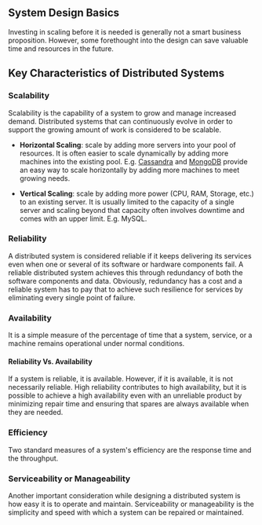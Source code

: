 ## System Design Basics

Investing in scaling before it is needed is generally not a smart business proposition. However, some forethought into the design can save valuable time and resources in the future. 


## Key Characteristics of Distributed Systems

### Scalability

Scalability is the capability of a system to grow and manage increased demand. Distributed systems that can continuously evolve in order to support the growing amount of work is considered to be scalable.

 - **Horizontal Scaling**: scale by adding more servers into your pool of resources. It is often easier to scale dynamically by adding more machines into the existing pool. E.g. [Cassandra](https://en.wikipedia.org/wiki/Apache_Cassandra) and [MongoDB](https://en.wikipedia.org/wiki/MongoDB) provide an easy way to scale horizontally by adding more machines to meet growing needs.

 - **Vertical Scaling**: scale by adding more power (CPU, RAM, Storage, etc.) to an existing server. It is usually limited to the capacity of a single server and scaling beyond that capacity often involves downtime and comes with an upper limit. E.g. MySQL.



### Reliability

 A distributed system is considered reliable if it keeps delivering its services even when one or several of its software or hardware components fail. A reliable distributed system achieves this through redundancy of both the software components and data. Obviously, redundancy has a cost and a reliable system has to pay that to achieve such resilience for services by eliminating every single point of failure.



### Availability

It is a simple measure of the percentage of time that a system, service, or a machine remains operational under normal conditions.

#### Reliability Vs. Availability

If a system is reliable, it is available. However, if it is available, it is not necessarily reliable. High reliability contributes to high availability, but it is possible to achieve a high availability even with an unreliable product by minimizing repair time and ensuring that spares are always available when they are needed. 


### Efficiency

Two standard measures of a system's efficiency are the response time and the throughput.


### Serviceability or Manageability

Another important consideration while designing a distributed system is how easy it is to operate and maintain. Serviceability or manageability is the simplicity and speed with which a system can be repaired or maintained.